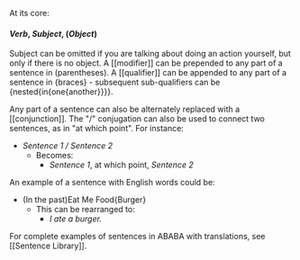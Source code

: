 At its core:
#### *Verb*, *Subject*, (*Object*)

Subject can be omitted if you are talking about doing an action yourself, but only if there is no object. A [[modifier]] can be prepended to any part of a sentence in (parentheses). A [[qualifier]] can be appended to any part of a sentence in {braces} - subsequent sub-qualifiers can be {nested{in{one{another}}}}.

Any part of a sentence can also be alternately replaced with a [[conjunction]]. The "/" conjugation can also be used to connect two sentences, as in "at which point". For instance:

- *Sentence 1 / Sentence 2*
	- Becomes:
		- *Sentence 1*, at which point, *Sentence 2*

An example of a sentence with English words could be:
- (In the past)Eat Me Food{Burger}
	- This can be rearranged to:
		- *I ate a burger.*

For complete examples of sentences in ABABA with translations, see [[Sentence Library]].
